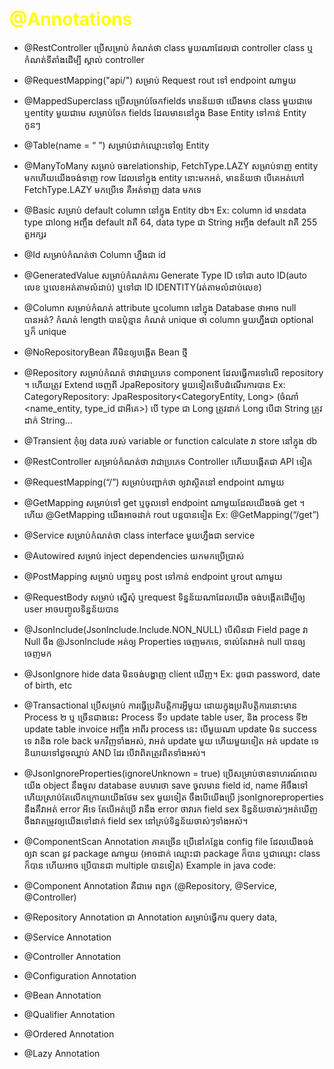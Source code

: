 # <div style="color: yellow;">@Annotations</div>
- @RestController ប្រើសម្រាប់ កំណត់ថា class មួយណាដែលជា controller class ឬកំណត់ទីតាំងដើម្បី ស្គាល់ controller
- @RequestMapping("api/") សម្រាប់ Request rout ទៅ endpoint ណាមួយ
- @MappedSuperclass ប្រើសម្រាប់ចែកfields មានន័យថា យើងមាន class មួយជាមេ ឬentity មួយជាមេ សម្រាប់ចែក fields ដែលមាននៅក្នុង Base Entity ទៅកាន់ Entity កូនៗ
- @Table(name = “ ”) សម្រាប់ដាក់ឈ្មោះទៅឲ្យ Entity
- @ManyToMany សម្រាប់ ចងrelationship, FetchType.LAZY សម្រាប់ទាញ entity មកហើយយើងចង់ទាញ row ដែលនៅក្នុង entity នោះមកអត់, មានន័យថា បើគេអត់ហៅ FetchType.LAZY មកប្រើទេ គឺអត់ទាញ data មកទេ
- @Basic សម្រាប់ default column នៅក្នុង Entity db។ Ex: column id មានdata type ជាlong អញ្ចឹង default វាគឺ 64, data type ជា String អញ្ចឹង default វាគឺ 255 តួអក្សរ
- @Id សម្រាប់កំណត់ថា Column ហ្នឹងជា id
- @GeneratedValue សម្រាប់កំណត់ការ Generate Type ID ទៅជា auto ID(auto លេខ ឬលេខអត់តាមលំដាប់) ឬទៅជា ID IDENTITY(រត់តាមលំដាប់លេខ)
- @Column សម្រាប់កំណត់ attribute ឬcolumn នៅក្នុង Database ថាអាច null បានអត់? កំណត់ length បានប៉ុន្មាន កំណត់ unique ថា column មួយហ្នឹងជា optional ឬក៏ unique
- @NoRepositoryBean គឺមិនឲ្យបង្កើត Bean ថ្មី
- @Repository សម្រាប់កំណត់ ថាវាជាប្រភេទ component ដែលធ្វើការទៅលើ repository ។ ហើយត្រូវ Extend ចេញពី JpaRepository មួយទៀតទើបដំណើរការបាន Ex: CategoryRepository: JpaRespository<CategoryEntity, Long> (ចំណាំ <name_entity, type_id ជាអីគេ>) បើ type ជា Long ត្រូវដាក់ Long បើជា String ត្រូវដាក់ String…
- @Transient កុំឲ្យ data របស់ variable or function calculate វា store នៅក្នុង db
- @RestController សម្រាប់កំណត់ថា វាជាប្រភេទ Controller ហើយបង្កើតជា API ទៀត
- @RequestMapping(“/”) សម្រាប់បញ្ជាក់ថា ឲ្យវាស្ថិតនៅ endpoint ណាមួយ
- @GetMapping សម្រាប់ទៅ get ឬចូលទៅ endpoint ណាមួយដែលយើងចង់ get ។ ហើយ @GetMapping យើងអាចដាក់ rout បន្តបានទៀត Ex: @GetMapping(“/get”)
- @Service សម្រាប់កំណត់ថា class interface មួយហ្នឹងជា service
- @Autowired សម្រាប់ inject dependencies យកមកប្រើបា្រស់
- @PostMapping សម្រាប់ បញ្ជួនឬ post ទៅកាន់ endpoint ឬrout ណាមួយ
- @RequestBody សម្រាប់ ស្នើសុំ ឬrequest ទិន្នន័យណាដែលយើង ចង់បង្កើតដើម្បីឲ្យ user អាចបញ្ចូលទិន្នន័យបាន
- @JsonInclude(JsonInclude.Include.NON_NULL) បើសិនជា Field page វា Null ចឹង @JsonInclude អត់ឲ្យ Properties ចេញមកទេ, ទាល់តែវាអត់ null បានឲ្យចេញមក
- @JsonIgnore hide data មិនចង់បង្ហាញ client ឃើញ។ Ex: ដូចជា password, date of birth, etc
- @Transactional ប្រើសម្រាប់ ការធ្វើប្រតិបត្តិការអ្វីមួយ ដោយក្នុងប្រតិបត្តិការនោះមាន Process ២ ឬ ច្រើនជាងនេះ Process ទី១ update table user, និង process ទី២ update table invoice អញ្ចឹង អាពីរ process នេះ បើមួយណា update មិន success ទេ វានិង role back មកវិញទាំងអស់, វាអត់ update មួយ ហើយមួយទៀត អត់ update ទេ និយាយទៅដូចឈ្នាប់ AND ដែរ បើវាពិតត្រូវពិតទាំងអស់។
- @JsonIgnoreProperties(ignoreUnknown = true) ប្រើសម្រាប់ថាឧទាហរណ៍ពេលយើង object នឹងចូល database ឧបមារថា save ចូលមាន field id, name អីចឹងទៅ ហើយស្រាប់តែលើកក្រោយយើងថែម sex មួយទៀត ចឹងបើយើងប្រើ jsonIgnoreproperties នឹងគឹវាអត់ error អីទេ តែបើអត់ប្រើ វានឹង error ថាវារក field sex ទិន្នន័យចាស់ៗអត់ឃើញ ចឹងវាតម្រូវឲ្យយើងទៅដាក់ field sex នៅគ្រប់ទិន្នន័យចាស់ៗទាំងអស់។ 
- @ComponentScan Annotation ភាគច្រើន ប្រើនៅកន្លែង config file ដែលយើងចង់ឲ្យវា scan នូវ package ណាមួយ (អាចដាក់ ឈ្មោះជា package ក៏បាន ឬជាឈ្មោះ class ក៏បាន ហើយអាច ប្រើបានជា multiple បានទៀត)
Example in java code:

- @Component Annotation គឺជាមេ ពពួក (@Repository, @Service, @Controller)
- @Repository Annotation ជា Annotation សម្រាប់ធ្វើការ query data, 
- @Service Annotation
- @Controller Annotation
- @Configuration Annotation
- @Bean Annotation
- @Qualifier Annotation
- @Ordered Annotation
- @Lazy Annotation
